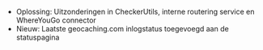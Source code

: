 
- Oplossing: Uitzonderingen in CheckerUtils, interne routering service en WhereYouGo connector
- Nieuw: Laatste geocaching.com inlogstatus toegevoegd aan de statuspagina
